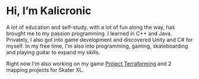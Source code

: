 # Hi, I’m Kalicronic

A lot of education and self-study, with a lot of fun along the way, has brought me to my passion programming.
I learned in C++ and Java. Privately, I also got into game development and discovered Unity and C# for myself.
In my free time, I'm also into programming, gaming, skateboarding and playing guitar to expand my skills.

Right now I'm also working on my game [Project Terraforming](https://github.com/Kalicronic/Project_Terraforma) and 2 mapping projects for Skater XL.

